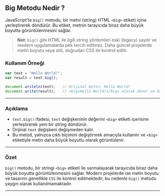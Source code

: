 ## Big Metodu Nedir ?

JavaScript’te `big()` metodu, bir metni (string) HTML `<big>` etiketi içine yerleştirerek döndürür. Bu etiket, metnin tarayıcıda biraz daha büyük boyutta görüntülenmesini sağlar.

> **Not**: `big()` gibi HTML ile ilgili string yöntemleri eski (legacy) sayılır ve modern uygulamalarda pek tercih edilmez. Daha güncel projelerde metin boyutu veya stili, doğrudan CSS ile kontrol edilir.

### Kullanım Örneği

```javascript
var text = "Hello World!";
var result = text.big();

document.writeln(text);   // Orijinal metin: Hello World!
document.write(result);   // <big>Hello World!</big> olarak döner ve daha büyük görünür.
```

---

### Açıklama
- `text.big()` ifadesi, `text` değişkeninin değerini `<big>` etiketi içerisine yerleştirerek yeni bir string döndürür.
- Orijinal `text` değişkeni değişmeden kalır.
- Bu metod, yalnızca çıktı biçimini değiştirmek amacıyla kullanılır ve `<big>` etiketiyle metin daha büyük boyutlu olarak görüntülenir.

---

### Özet 

`big()` metodu, bir stringi `<big>` etiketi ile sarmalayarak tarayıcıda biraz daha büyük boyutta görüntülenmesini sağlar. Modern projelerde ise metin boyutu ve tasarımı genellikle `CSS` ile kontrol edilmektedir, bu nedenle `big()` metodu yaygın olarak kullanılmamaktadır.

---